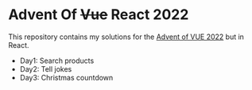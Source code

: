 # Advent Of ~~Vue~~ React 2022

This repository contains my solutions for the [Advent of VUE 2022](https://adventofvue.com/) but in React.

- Day1: Search products
- Day2: Tell jokes 
- Day3: Christmas countdown
